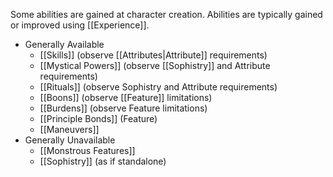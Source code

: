 Some abilities are gained at character creation. Abilities are typically gained or improved using [[Experience]].

* Generally Available
	* [[Skills]] (observe [[Attributes|Attribute]] requirements)
	* [[Mystical Powers]] (observe [[Sophistry]] and Attribute requirements)
	* [[Rituals]] (observe Sophistry and Attribute requirements)
	* [[Boons]] (observe [[Feature]] limitations)
	* [[Burdens]] (observe Feature limitations)
	* [[Principle Bonds]] (Feature)
	* [[Maneuvers]]
* Generally Unavailable
	* [[Monstrous Features]]
	* [[Sophistry]] (as if standalone)